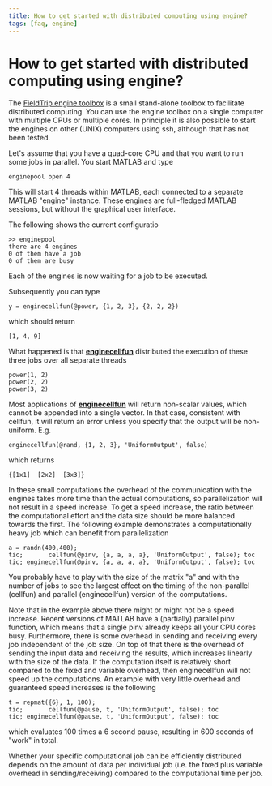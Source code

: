 ```yaml
---
title: How to get started with distributed computing using engine?
tags: [faq, engine]
---
```


# How to get started with distributed computing using engine?

The [FieldTrip engine toolbox](http://github.com/fieldtrip/fieldtrip/tree/master/engine) is a small stand-alone toolbox to facilitate distributed computing. You can use the engine toolbox on a single computer with multiple CPUs or multiple cores. In principle it is also possible to start the engines on other (UNIX) computers using ssh, although that has not been tested.

Let's assume that you have a quad-core CPU and that you want to run some jobs in parallel. You start MATLAB and type

    enginepool open 4

This will start 4 threads within MATLAB, each connected to a separate MATLAB "engine" instance. These engines are full-fledged MATLAB sessions, but without the graphical user interface.

The following shows the current configuratio

    >> enginepool
    there are 4 engines
    0 of them have a job
    0 of them are busy

Each of the engines is now waiting for a job to be executed.

Subsequently you can type

    y = enginecellfun(@power, {1, 2, 3}, {2, 2, 2})

which should return

    [1, 4, 9]

What happened is that **[enginecellfun](https://github.com/fieldtrip/fieldtrip/blob/release/enginecellfun.m)** distributed the execution of these three jobs over all separate threads

    power(1, 2)
    power(2, 2)
    power(3, 2)

Most applications of **[enginecellfun](https://github.com/fieldtrip/fieldtrip/blob/release/enginecellfun.m)** will return non-scalar values, which cannot be appended into a single vector. In that case, consistent with cellfun, it will return an error unless you specify that the output will be non-uniform. E.g.

    enginecellfun(@rand, {1, 2, 3}, 'UniformOutput', false)

which returns

    {[1x1]  [2x2]  [3x3]}

In these small computations the overhead of the communication with the engines takes more time than the actual computations, so parallelization will not result in a speed increase. To get a speed increase, the ratio between the computational effort and the data size should be more balanced towards the first. The following example demonstrates a computationally heavy job which can benefit from parallelization

    a = randn(400,400);
    tic;       cellfun(@pinv, {a, a, a, a}, 'UniformOutput', false); toc
    tic; enginecellfun(@pinv, {a, a, a, a}, 'UniformOutput', false); toc

You probably have to play with the size of the matrix "a" and with the number of jobs to see the largest effect on the timing of the non-parallel (cellfun) and parallel (enginecellfun) version of the computations.

Note that in the example above there might or might not be a speed increase. Recent versions of MATLAB have a (partially) parallel pinv function, which means that a single pinv already keeps all your CPU cores busy. Furthermore, there is some overhead in sending and receiving every job independent of the job size. On top of that there is the overhead of sending the input data and receiving the results, which increases linearly with the size of the data. If the computation itself is relatively short compared to the fixed and variable overhead, then enginecellfun will not speed up the computations. An example with very little overhead and guaranteed speed increases is the following

    t = repmat({6}, 1, 100);
    tic;       cellfun(@pause, t, 'UniformOutput', false); toc
    tic; enginecellfun(@pause, t, 'UniformOutput', false); toc

which evaluates 100 times a 6 second pause, resulting in 600 seconds of "work" in total.

Whether your specific computational job can be efficiently distributed depends on the amount of data per individual job (i.e. the fixed plus variable overhead in sending/receiving) compared to the computational time per job.
